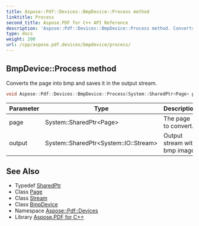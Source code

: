```yaml
---
title: Aspose::Pdf::Devices::BmpDevice::Process method
linktitle: Process
second_title: Aspose.PDF for C++ API Reference
description: 'Aspose::Pdf::Devices::BmpDevice::Process method. Converts the page into bmp and saves it in the output stream in C++.'
type: docs
weight: 200
url: /cpp/aspose.pdf.devices/bmpdevice/process/
---
```

## BmpDevice::Process method


Converts the page into bmp and saves it in the output stream.

```cpp
void Aspose::Pdf::Devices::BmpDevice::Process(System::SharedPtr<Page> page, System::SharedPtr<System::IO::Stream> output) override
```


| Parameter | Type | Description |
| --- | --- | --- |
| page | System::SharedPtr\<Page\> | The page to convert. |
| output | System::SharedPtr\<System::IO::Stream\> | Output stream with bmp image. |

## See Also

* Typedef [SharedPtr](../../../system/sharedptr/)
* Class [Page](../../../aspose.pdf/page/)
* Class [Stream](../../../system.io/stream/)
* Class [BmpDevice](../)
* Namespace [Aspose::Pdf::Devices](../../)
* Library [Aspose.PDF for C++](../../../)
